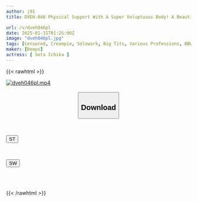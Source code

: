 ```yaml
---
author: j91
title: DVEH-046 Physical Support With A Super Voluptuous Body! A Beautiful Self-support Worker Who Is Too Weak To Resist Pressure, A Man Who Is Fraudulently Receiving Welfare Benefits Pretends To Be An Aspiring AV Actor, And Fraudulently Receives And Sucks Her Tight Breasts And Huge Beautiful Ass, A Free-for-all (uterus) Sex Life, Seta Ichika

url: /v/dveh046pl
date: 2025-01-31T01:25:00Z
image: "dveh046pl.jpg"
tags: [Censored, Creampie, Solowork, Big Tits, Various Professions, BBW, Huge Butt	]
maker: [Deeps]
actress: [ Seta Ichika ]
---
```



{{< rawhtml >}}

<div class="video" data-videoid="j7yqybzGDeUzAAJ">
    <a href="javascript:;">
        <img src="/v/dveh046pl/dveh046pl.jpg" width="WIDTH" height="HEIGHT" alt="dveh046pl.mp4" loading="lazy">
    </a>
</div>

<script type="text/javascript" src="https://j91.asia/asset/on-demand-st.js"></script>

<br>
  <link rel="stylesheet" href="https://j91.asia/asset/bs5.css">
  
  <center>
  <button class="btn btn-primary" type="button" data-bs-toggle="collapse" data-bs-target=".multi-collapse" aria-expanded="false" aria-controls="multiCollapseExample1 multiCollapseExample2"><h2>Download</h2></button></center>
</p>
<div class="row">
  <div class="col">
    <div class="collapse multi-collapse" id="multiCollapseExample1">
      <div class="card card-body">
	      	      <br>
<div class="buttons">  
<p><a href="/v/dveh046pl/st.html" target="_blank"><button class="btn-hover color-3"><i class="fa fa-download"></i> ST</button></a></p></div>
    </div>
  </div>
</div>
  <div class="col">
    <div class="collapse multi-collapse" id="multiCollapseExample2">
      <div class="card card-body">
	      <br>
<div class="buttons">
<p><a href="/v/dveh046pl/sw.html" target="_blank"><button class="btn-hover color-2"><i class="fa fa-download"></i> SW</button></a></p></div>
<br><br>
      </div>
    </div>
  </div>
</div>

{{< /rawhtml >}}